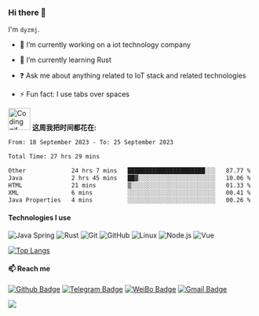 ### Hi there 👋

I'm `dyzmj`.

- 🔭 I’m currently working on a  iot technology company


- 🌱 I’m currently learning Rust


- ❓ Ask me about anything related to IoT stack and related technologies


- ⚡ Fun fact: I use tabs over spaces

<img alt="Coding gif" src="https://img.dyzmj.top/img/Developer.gif" width="45" /> **这周我把时间都花在:**


<!--START_SECTION:waka-->

```txt
From: 18 September 2023 - To: 25 September 2023

Total Time: 27 hrs 29 mins

Other             24 hrs 7 mins   ██████████████████████░░░   87.77 %
Java              2 hrs 45 mins   ██▓░░░░░░░░░░░░░░░░░░░░░░   10.06 %
HTML              21 mins         ▒░░░░░░░░░░░░░░░░░░░░░░░░   01.33 %
XML               6 mins          ░░░░░░░░░░░░░░░░░░░░░░░░░   00.41 %
Java Properties   4 mins          ░░░░░░░░░░░░░░░░░░░░░░░░░   00.26 %
```

<!--END_SECTION:waka-->

#### Technologies I use

![Java Spring](https://img.shields.io/badge/-Spring-222222?style=flat&logo=spring&logoColor=6DB33F)
![Rust](https://img.shields.io/badge/-Rust-222222?style=flat&logo=Rust&logoColor=61DAFB)
![Git](https://img.shields.io/badge/-Git-222222?style=flat&logo=git&logoColor=F05032)
![GitHub](https://img.shields.io/badge/-GitHub-181717?style=flat&logo=github)
![Linux](https://img.shields.io/badge/-Linux-222222?style=flat&logo=linux&logoColor=FCC624)
![Node.js](https://img.shields.io/badge/-Node.js-222222?style=flat&logo=node.js&logoColor=339933)
![Vue](https://img.shields.io/badge/-Vue-222222?style=flat&logo=Vue.js&logoColor=4FC08D)


[![Top Langs](https://github-readme-stats.vercel.app/api/top-langs/?username=dyzmj&layout=compact)](https://github.com/anuraghazra/github-readme-stats)
#### 📫 Reach me
[![Github Badge](https://img.shields.io/badge/-Github-24292e?style=flat&logo=github&logoColor=white&link=)](https://github.com/dyzmj) [![Telegram Badge](https://img.shields.io/badge/-Telegram-blue?style=flat&logo=Telegram&logoColor=white&link=)](https://t.me/dyzmj2233) [![WeiBo Badge](https://img.shields.io/badge/-微博-red?style=flat&logo=sina-weibo&logoColor=white&link=)](https://weibo.com/3973970923) [![Gmail Badge](https://img.shields.io/badge/-Gmail-c14438?style=flat-square&logo=Gmail&logoColor=white&link=mailto:guqing3478520@gmail.com)](mailto:dyzmj2233@gmail.com)

![](https://hit.yhype.me/github/profile?user_id=17159188)